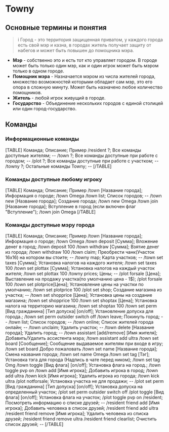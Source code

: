 # Towny
## Основные термины и понятия
> i Город - это территория защищенная приватом, у каждого города есть свой мэр и казна, в городах житель получает защиту от набегов и может быть повышен до помощника мэра.
* **Мэр** - собственно это и есть тот кто управляет городом. В городе может быть только один мэр, как и один игрок может быть мэром только в одном городе.
* **Помощник мэра** - Назначается мэром из числа жителей города, множество возможностей которыми обладает сам мэр, это его опора в сложную минуту. Может быть назначено любое количество помощников.
* **Житель** - любой игрок живущий в городе.
* **Государство** - Объединение нескольких городов с единой столицей или один город-государство.

## Команды
### Информационные команды
[TABLE]
Команда; Описание; Пример
/resident ?; Все команды доступные жителям; --
/town ?; Все команды доступные при работе с городом; --
/plot ?; Все команды доступные при работе с участком; --
/towny ?; Остальные команды Towny; --
[/TABLE]

### Команды доступные любому игроку
[TABLE]
Команда; Описание; Пример
/town [Название города]; Информация о городе; /town Omega
/town list; Список городов; --
/town new [Название города]; Создание города; /town new Omega
/town join [Название города]; Вступление в город (если включен флаг "Вступление"); /town join Omega
[/TABLE]

### Команды доступные мэру города
[TABLE]
Команда; Описание; Пример
/town [Название города]; Информация о городе; /town Omega
/town deposit [Сумма]; Вложение денег в город; /town deposit 100
/town withdraw [Сумма]; Взятие денег из города; /town withdraw 100
/town claim; Преобрести чанк(Участок 16х16) на котором вы стоите; --
/towny map; Карта участков; --
/town set taxes [Сумма]; Установка налогов на каждого жителя; /town set taxes 100
/town set plottax [Сумма]; Установка налогов на каждый участок жителя; /town set plottax 100
/towny prices; Цены; --
/plot forsale [Цена]; Выставление на продажу участка(по умолчанию цена - 1$); /plot forsale 100
/town set plotprice[Цена]; Установление цены на участки по умолчанию; /town set plotprice 100
/plot set shop; Создание магазина из участка; --
/town set shopprice [Цена]; Установка цены на создание магазина; /town set shopprice 100
/town set shoptax [Цена]; Установка налога на территорию магазина; /town set shoptax 100
/town set perm [Вид гражданина] [Тип допуска] [on/off]; Установление допуска для города.; /town set perm outsider switch off
/town leave; Покинуть город; --
/town list; Список городов; --
/town online; Список жителей города онлайн; --
/town unclaim; Удалить участок; --
/town delete [Название города]; Удалить город; --
/town assistant [add/remove] [Имя жителя]; Добавить/Удалить ассистента мэра; /town assistant add ultra
/town set board [Сообщение]; Сообщение выдаваемое жителям при входе в игру; /town set board Добро пожаловать
/town set name [Название города]; Смена названия города; /town set name Omega
/town set tag [Тэг]; Установка тэга для города (Надпись в чате перед ником); /town set tag Omg
/town toggle [Вид флага] [on/off]; Установка флага на город.; /town toggle pvp on
/town add [Имя игрока]; Добавить игрока в город; /town add ultra
/town kick [Имя игрока]; Удалить игрока из города; /town kick ultra
/plot notforsale; Установка участка не для продажи; --
/plot set perm [Вид гражданина] [Тип допуска] [on/off]; Установка допуска на определенный участок; /plot set perm outsider switch off
/plot toggle [Вид флага] [on/off]; Установка флага на участок; /plot toggle pvp on
/resident; Посмотреть информацию о списке друзей; --
/resident friend add [Имя игрока]; Добавить человека в список друзей; /resident friend add ultra
/resident friend remove [Имя игрока]; Удалить человека из списка друзей; /resident friend remove ultra
/resident friend clearlist; Очистить список друзей; --
[/TABLE]
